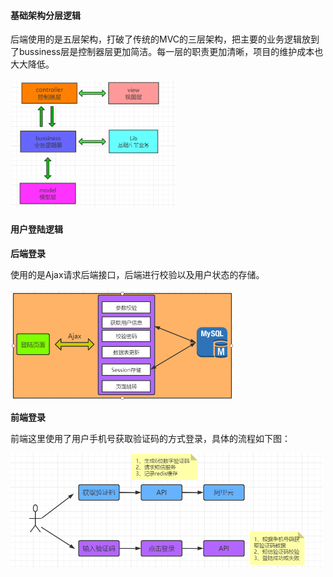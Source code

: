 #### 基础架构分层逻辑

后端使用的是五层架构，打破了传统的MVC的三层架构，把主要的业务逻辑放到了bussiness层是控制器层更加简洁。每一层的职责更加清晰，项目的维护成本也大大降低。

<img src="images/mall-1.png" style="zoom:40%;" />

#### 用户登陆逻辑

**后端登录**

使用的是Ajax请求后端接口，后端进行校验以及用户状态的存储。

<img src="images/mall-2.png" style="zoom:50%;" />

**前端登录**

前端这里使用了用户手机号获取验证码的方式登录，具体的流程如下图：

<img src="images/mall-3.png" style="zoom:50%;" />